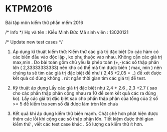 ﻿# KTPM2016
Bài tập môn kiểm thử phần mềm 2016

/* Info */
Họ và tên : Kiều Minh Đức 
Mã sinh viên : 13020121


/* Update new test cases */

1. Áp dụng kĩ thuật kiểm thử: Kiểm thử  các giá trị đặc biệt
Do các hàm có các biến đầu vào độc lập , ko phụ thuộc vào nhau.
Không cần các giá trị max,min .
Do bài toán gồm chủ yếu là phép toán (+,-)các số thập phân lớn ( 2,33333333333) nên khó có thể mà tìm được biên ( max, min ) nên chúng ta 
sẽ tìm các giá trị đặc biệt để như ( 2,45 +2,05 = ..) để xét được kết quả có đúng không . rút ngắn thời gian tìm các giá trị để test.
2. Kỹ thuật áp dụng
Lấy các giá trị đặc biệt như 2,4 + 2.6 , 2,3 +2.7 ( sao cho các phần thập phân cộng nhau ra 10 để xem kết quả các ra đúng  ko).
Lấy các giá trị đặc biệt sao cho phần thập phân của tổng của 2 số >= 5 để kiểm tra xem số đã được làm tròn lên chưa 

3. Kết quả khi áp dụng kiểm thử biên mạnh.
Chặt chẽ hơn phát hiện được thêm các lỗi khi cộng các số thập phân lớn.
Tiết kiệm được thời gian kiểm thử , viết các test case khác .
Số lượng ca kiểm thử ít hơn.
